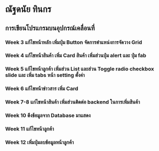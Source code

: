 # ณัฐดนัย ทินกร
## การเขียนโปรแกรมบนอุปกรณ์เคลื่อนที่

### Week 3 แก้ไขหน้าหลัก เพิ่มปุ่ม Button จัดการตำแหน่งการจัดวาง Grid
### Week 4 แก้ไขหน้าสินค้า เพิ่ม Card สินค้า เพิ่มส่วนปุ่ม alert และ ปุ่ม fab
### Week 5 แก้ไขหน้าลูกค้า เพิ่มส่วน List และส่วน Toggle radio checkbox slide และ เพิ่ม tabs หน้า setting ตั้งค่า
### Week 6 แก้ไขหน้าข่าวสาร เพิ่ม Card
### Week 7-8 แก่ไขหน้าสินค้า เพิ่มส่วนติดต่อ backend ในการเพิ่มสินค้า
### Week 10 ดึงข้อมูลจาก Database มาแสดง
### Week 11 แก้ไขหน้าลูกค้า
### Week 12 เพิ่มปุ่มลบข้อมูลหน้าลูกค้า